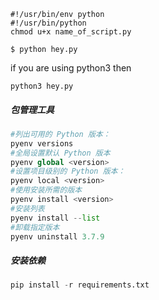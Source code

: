 ```
#!/usr/bin/env python
#!/usr/bin/python
chmod u+x name_of_script.py
```

```shell
$ python hey.py
```



 if you are using python3 then

```shell
python3 hey.py
```

##### 包管理工具

```python
#列出可用的 Python 版本：
pyenv versions
#全局设置默认 Python 版本
pyenv global <version>
#设置项目级别的 Python 版本：
pyenv local <version>
#使用安装所需的版本
pyenv install <version>
#安装列表
pyenv install --list
#卸载指定版本
pyenv uninstall 3.7.9
```

##### 安装依赖

```python
pip install -r requirements.txt
```
